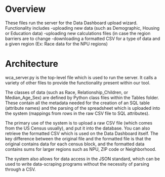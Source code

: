 # Overview

These files run the server for the Data Dashboard upload wizard. Functionality includes 
  -uploading new data (such as Demographic, Housing or Education data)
  -uploading new calculations files (in case the region barriers are to change
  -downloading a formatted CSV for a type of data and a given region (Ex: Race data for the NPU regions)
  
# Architecture
wca_server.py is the top-level file which is used to run the server. It calls a variety of other files to provide the functionality present within our tool. 

The classes of data (such as Race, Relationship_Children, or Median_Age_Sex) are defined by Python class files within the Tables folder. These contain all the metadata needed for the creation of an SQL table (attribute names) and the parsing of the spreadsheet which is uploaded into the system (mappings from rows in the raw CSV file to SQL attributes). 

The primary use of the system is to upload a raw CSV file (which comes from the US Census usually), and put it into the database. You can also retrieve the formatted CSV which is used on the Data Dashboard itself. The key difference between the original file and the formatted file is that the original contains data for each census block, and the formatted data contains sums for larger regions such as NPU, ZIP code or Neighborhood. 

The system also allows for data access in the JSON standard, which can be used to write data-scraping programs without the necessity of parsing through a CSV. 

